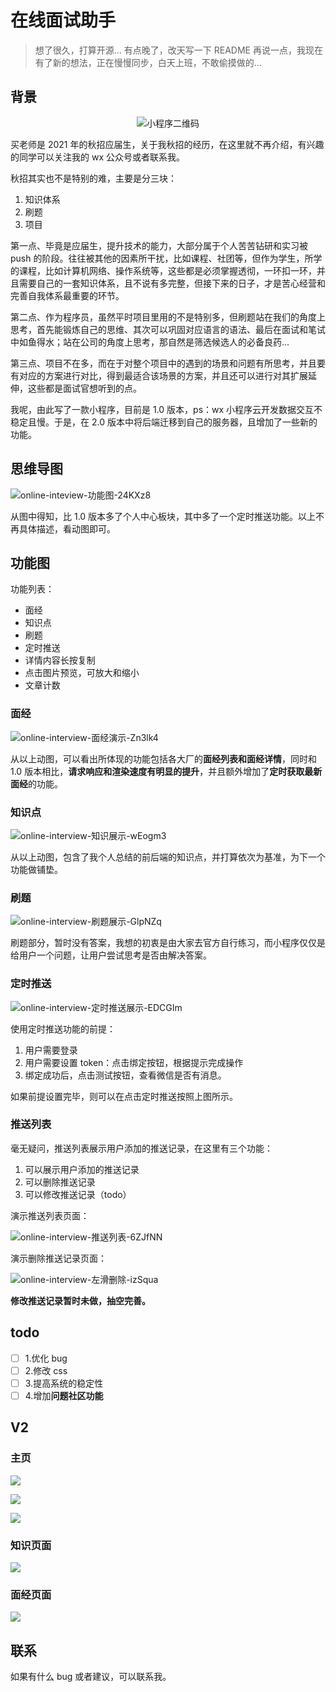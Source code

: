 # 在线面试助手

> 想了很久，打算开源...
> 有点晚了，改天写一下 README
> 再说一点，我现在有了新的想法，正在慢慢同步，白天上班，不敢偷摸做的...

## 背景

<div align='center'><img src='https://imgs.heiye.site/blog/online-interview-qr.jpg' alt='小程序二维码'/> </div>

买老师是 2021 年的秋招应届生，关于我秋招的经历，在这里就不再介绍，有兴趣的同学可以关注我的 wx 公众号或者联系我。

秋招其实也不是特别的难，主要是分三块：

1. 知识体系
2. 刷题
3. 项目

第一点、毕竟是应届生，提升技术的能力，大部分属于个人苦苦钻研和实习被 push 的阶段。往往被其他的因素所干扰，比如课程、社团等，但作为学生，所学的课程，比如计算机网络、操作系统等，这些都是必须掌握透彻，一环扣一环，并且需要自己的一套知识体系，且不说有多完整，但接下来的日子，才是苦心经营和完善自我体系最重要的环节。

第二点、作为程序员，虽然平时项目里用的不是特别多，但刷题站在我们的角度上思考，首先能锻炼自己的思维、其次可以巩固对应语言的语法、最后在面试和笔试中如鱼得水；站在公司的角度上思考，那自然是筛选候选人的必备良药...

第三点、项目不在多，而在于对整个项目中的遇到的场景和问题有所思考，并且要有对应的方案进行对比，得到最适合该场景的方案，并且还可以进行对其扩展延伸，这些都是面试官想听到的点。

我呢，由此写了一款小程序，目前是 1.0 版本，ps：wx 小程序云开发数据交互不稳定且慢。于是，在 2.0 版本中将后端迁移到自己的服务器，且增加了一些新的功能。

## 思维导图

![online-inteview-功能图-24KXz8](https://imgs.heiye.site/uPic/online-inteview-功能图-24KXz8.png)

从图中得知，比 1.0 版本多了个人中心板块，其中多了一个定时推送功能。以上不再具体描述，看动图即可。

## 功能图

功能列表：

- 面经
- 知识点
- 刷题
- 定时推送
- 详情内容长按复制
- 点击图片预览，可放大和缩小
- 文章计数

### 面经

![online-interview-面经演示-Zn3lk4](http://imgs.heiye.site/uPic/online-interview-面经演示-Zn3lk4.gif)

从以上动图，可以看出所体现的功能包括各大厂的**面经列表和面经详情**，同时和 1.0 版本相比，**请求响应和渲染速度有明显的提升**，并且额外增加了**定时获取最新面经**的功能。

### 知识点

![online-interview-知识展示-wEogm3](http://imgs.heiye.site/uPic/online-interview-知识展示-wEogm3.gif)

从以上动图，包含了我个人总结的前后端的知识点，并打算依次为基准，为下一个功能做铺垫。

### 刷题

![online-interview-刷题展示-GlpNZq](http://imgs.heiye.site/uPic/online-interview-刷题展示-GlpNZq.gif)

刷题部分，暂时没有答案，我想的初衷是由大家去官方自行练习，而小程序仅仅是给用户一个问题，让用户尝试思考是否由解决答案。

### 定时推送

![online-interview-定时推送展示-EDCGIm](http://imgs.heiye.site/uPic/online-interview-定时推送展示-EDCGIm.gif)

使用定时推送功能的前提：

1. 用户需要登录
2. 用户需要设置 token：点击绑定按钮，根据提示完成操作
3. 绑定成功后，点击测试按钮，查看微信是否有消息。

如果前提设置完毕，则可以在点击定时推送按照上图所示。

### 推送列表

毫无疑问，推送列表展示用户添加的推送记录，在这里有三个功能：

1. 可以展示用户添加的推送记录
2. 可以删除推送记录
3. 可以修改推送记录（todo）

演示推送列表页面：

![online-interview-推送列表-6ZJfNN](https://imgs.heiye.site/uPic/online-interview-推送列表-6ZJfNN.png)

演示删除推送记录页面：

![online-interview-左滑删除-izSqua](https://imgs.heiye.site/uPic/online-interview-左滑删除-izSqua.png)

**修改推送记录暂时未做，抽空完善。**

## todo

- [ ] 1.优化 bug
- [ ] 2.修改 css
- [ ] 3.提高系统的稳定性
- [ ] 4.增加**问题社区功能**

## V2

### 主页

![](https://imgs.heiye.site/byte/1644979793216.png)

![](https://imgs.heiye.site/byte/1644979858216.png)

![](https://imgs.heiye.site/byte/1644979883388.png)

### 知识页面

![](https://imgs.heiye.site/byte/1644979824216.png)

### 面经页面

![](https://imgs.heiye.site/byte/1644979841099.png)

## 联系

如果有什么 bug 或者建议，可以联系我。
